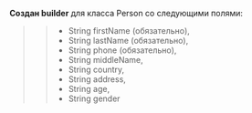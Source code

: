 **Создан builder** для класса Person со следующими полями:
> > - String firstName (обязательно),
> > - String lastName (обязательно),
> > - String phone (обязательно),
> > - String middleName,
> > - String country,
> > - String address,
> > - String age,
> > - String gender